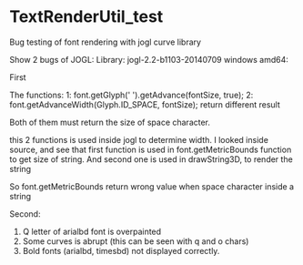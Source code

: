 TextRenderUtil_test
===================

Bug testing of font rendering with jogl curve library

Show 2 bugs of JOGL:
Library: jogl-2.2-b1103-20140709 windows amd64: 

First

The functions: 
1:  font.getGlyph(' ').getAdvance(fontSize, true); 
2:  font.getAdvanceWidth(Glyph.ID_SPACE, fontSize); 
return different result

Both of them must return the size of space character. 

this 2 functions is used inside jogl to determine width.
I looked inside source, and see that first function is used in font.getMetricBounds function to get size of string. 
And second one is used in drawString3D, to render the string 

So font.getMetricBounds return wrong value when space character inside a string

Second:

1. Q letter of arialbd font is overpainted
2. Some curves is abrupt (this can be seen with q and o chars)
3. Bold fonts (arialbd, timesbd) not displayed correctly.

